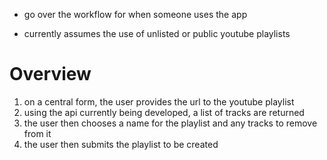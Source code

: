 - go over the workflow for when someone uses the app

- currently assumes the use of unlisted or public youtube playlists

# Overview
1. on a central form, the user provides the url to the youtube playlist
2. using the api currently being developed, a list of tracks are returned
3. the user then chooses a name for the playlist and any tracks to remove from it
4. the user then submits the playlist to be created
